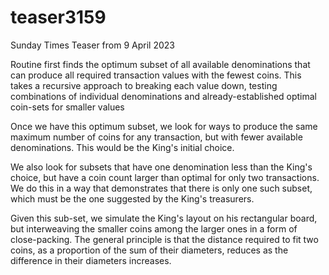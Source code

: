 # teaser3159

Sunday Times Teaser from 9 April 2023

Routine first finds the optimum subset of all available denominations that can produce all required transaction values with the fewest coins.
This takes a recursive approach to breaking each value down, testing combinations of individual denominations and already-established optimal coin-sets for smaller values

Once we have this optimum subset, we look for ways to produce the same maximum number of coins for any transaction, but with fewer available denominations.
This would be the King's initial choice.

We also look for subsets that have one denomination less than the King's choice, but have a coin count larger than optimal for only two transactions.
We do this in a way that demonstrates that there is only one such subset, which must be the one suggested by the King's treasurers.

Given this sub-set, we simulate the King's layout on his rectangular board, but interweaving the smaller coins among the larger ones in a form of close-packing.
The general principle is that the distance required to fit two coins, as a proportion of the sum of their diameters, reduces as the difference in their diameters increases.
